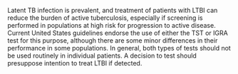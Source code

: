 Latent TB infection is prevalent, and treatment of patients with LTBI can reduce the burden of active tuberculosis, especially if screening is performed in populations at high risk for progression to active disease. Current United States guidelines endorse the use of either the TST or IGRA test for this purpose, although there are some minor differences in their performance in some populations. In general, both types of tests should not be used routinely in individual patients. A decision to test should presuppose intention to treat LTBI if detected.